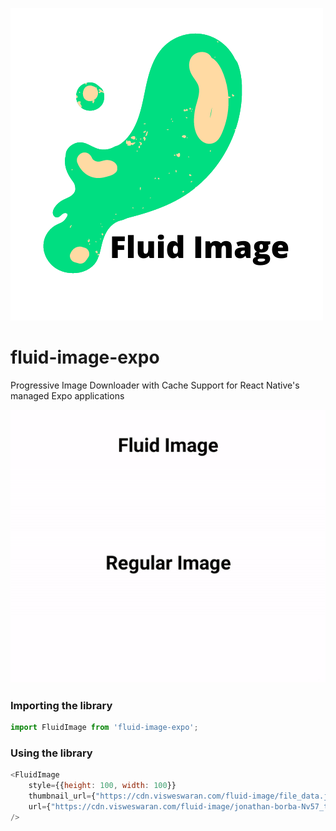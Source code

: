 ![](img/FLUID.png)

# fluid-image-expo
Progressive Image Downloader with Cache Support for React Native's managed Expo applications

![](img/video.gif)

### Importing the library
```javascript
import FluidImage from 'fluid-image-expo';
```

### Using the library
```javascript
<FluidImage
    style={{height: 100, width: 100}}
    thumbnail_url={"https://cdn.visweswaran.com/fluid-image/file_data.jpg"}
    url={"https://cdn.visweswaran.com/fluid-image/jonathan-borba-Nv57_tzMTTw-unsplash.jpg"}
/>
```

